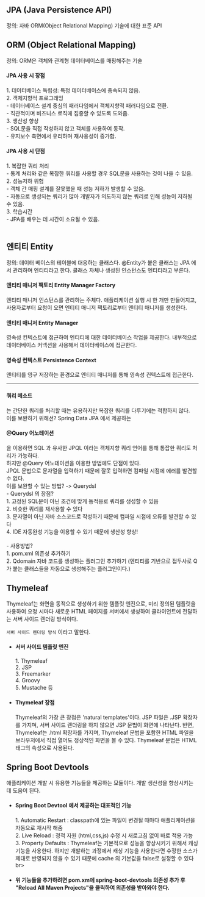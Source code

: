 <h2>JPA (Java Persistence API)</h2> 
정의: 자바 ORM(Object Relational Mapping) 기술에 대한 표준 API
<br>


<h2>ORM (Object Relational Mapping)</h2> 
정의: ORM은 객체와 관계형 데이터베이스를 매핑해주는 기술
<br>

<h4>JPA 사용 시 장점</h4>
1. 데이터베이스 독립성: 특정 데이터베이스에 종속되지 않음.<br>
2. 객체지향적 프로그래밍<br>
   - 데이터베이스 설계 중심의 패러다임에서 객체지향적 패러다임으로 전환.<br>
   - 직관적이며 비즈니스 로직에 집중할 수 있도록 도와줌.<br>
3. 생산성 향상<br>
   - SQL문을 직접 작성하지 않고 객체를 사용하여 동작.<br>
   - 유지보수 측면에서 유리하며 재사용성이 증가함.<br>
   
<h4>JPA 사용 시 단점</h4>
1. 복잡한 쿼리 처리<br>
   - 통계 처리와 같은 복잡한 쿼리를 사용할 경우 SQL문을 사용하는 것이 나을 수 있음.<br>
2. 성능저하 위험 <br>
   - 객체 간 매핑 설계를 잘못했을 때 성능 저하가 발생할 수 있음.<br>
   - 자동으로 생성되는 쿼리가 많아 개발자가 의도하지 않는 쿼리로 인해 성능이 저하될 수 있음.<br>
3. 학습시간 <br>
   - JPA를 배우는 데 시간이 소요될 수 있음.<br>

<br>
<h2>엔티티 Entity</h2>
정의: 데이터 베이스의 테이블에 대응하는 클래스다. @Entity가 붙은 클래스는 JPA 에서 관리하며 엔티티라고 한다. 
클래스 자체나 생성된 인스턴스도 엔티티라고 부른다. 

<h4>엔티티 매니저 팩토리 Entity Manager Factory</h4>
엔티티 매니저 인스턴스를 관리하는 주체다. 애플리케이션 실행 시 한 개만 만들어지고, 사용자로부터 요청이 오면 엔티티 매니저 팩토리로부터 엔티티 매니저를 생성한다.

<h4>엔티티 매니저 Entity Manager</h4>
영속성 컨텍스트에 접근하여 엔티티에 대한 데이터베이스 작업을 제공한다. 내부적으로 데이터베이스 커넥션을 사용해서 데이터베이스에 접근한다.

<h4>영속성 컨텍스트 Persistence Context</h4>
엔티티를 영구 저장하는 환경으로 엔티티 매니저를 통해 영속성 컨텍스트에 접근한다.

<br>
<hr>
<h4>쿼리 메소드</h4>는 간단한 쿼리를 처리할 때는 유용하지만 복잡한 쿼리를 다루기에는 적합하지 않다.<br>
이를 보완하기 위해선? Spring Data JPA 에서 제공하는 <br>
<h4>@Query 어노테이션</h4> 을 이용하면 SQL 과 유사한 JPQL 이라는 객체지향 쿼리 언어를 통해 통잡한 쿼리도 처리가 가능하다.
<br>
하지만 @Query 어노테이션을 이용한 방법에도 단점이 있다.<br>
JPQL 문법으로 문자열을 입력하기 때문에 잘못 입력하면 컴파일 시점에 에러를 발견할 수 없다.<br>
이를 보완할 수 있는 방법? -> Querydsl

<br>
- Querydsl 의 장점?<br>
  1. 고정된 SQL문이 아닌 조건에 맞게 동적응로 쿼리를 생성할 수 있음<br>
  2. 비슷한 쿼리를 재사용할 수 있다<br>
  3. 문자열이 아닌 자바 소스코드로 작성하기 때문에 컴파일 시점에 오류를 발견할 수 있다<br>
  4. IDE 자동완성 기능을 이용할 수 있기 때문에 생산성 향상!<br>
<br>
- 사용방법?<br>
1. pom.xml 의존성 추가하기<br>
2. Qdomain 자바 코드를 생성하는 플러그인 추가하기 (엔티티를 기반으로 접두사로 Q가 붙는 클래스들을 자동으로 생성해주는 플러그인이다.)
   

<br>
<h2>Thymeleaf</h2>
Thymeleaf는 화면을 동적으로 생성하기 위한 템플릿 엔진으로, 미리 정의된 템플릿을 사용하여 요청 시마다 새로운 HTML 페이지를 서버에서 생성하여 클라이언트에 전달하는 서버 사이드 렌더링 방식이다.

`서버 사이드 렌더링 방식` 이라고 말한다. 
- <h4>서버 사이드 템플릿 엔진</h4>
  1. Thymeleaf<br>
  2. JSP<br>
  3. Freemarker<br>
  4. Groovy<br>
  5. Mustache 등<br>
- <h4>Thymeleaf 장점</h4>
  Thymeleaf의 가장 큰 장점은 'natural templates'이다. JSP 파일은 .JSP 확장자를 가지며, 서버 사이드 렌더링을 하지 않으면 JSP 문법이 화면에 나타난다. 반면, Thymeleaf는 .html 확장자를 가지며, Thymeleaf 문법을 포함한 HTML 파일을 브라우저에서 직접 열어도 정상적인 화면을 볼 수 있다. Thymeleaf 문법은 HTML 태그의 속성으로 사용된다.


  <br>
<h2>Spring Boot Devtools</h2>
애플리케이션 개발 시 유용한 기능들을 제공하는 모듈이다. 개발 생산성을 향상시키는 데 도움이 된다.

- <h4>Spring Boot Devtool 에서 제공하는 대표적인 기능</h4>
  1. Automatic Restart : classpath에 있는 파일이 변경될 때마다 애플리케이션을 자동으로 재시작 해줌<br>
  2. Live Reload : 정적 자원 (html,css,js) 수정 시 새로고침 없이 바로 적용 가능<br>
  3. Property Defaults : Thymeleaf는 기본적으로 성능을 향상시키기 위해서 캐싱 기능을 사용한다. 하지만 개발하는 과정에서 캐싱 기능을 사용한다면 수정한 소스가 제대로 반영되지 않을 수 있기 때문에 cache 의 기본값을 false로 설정할 수 있다br>
- <h4>위 기능들을 추가하려면 pom.xm에 spring-boot-devtools 의존성 추가 후 "Reload All Maven Projects"을 클릭하여 의존성을 받아와야 한다.</h4>